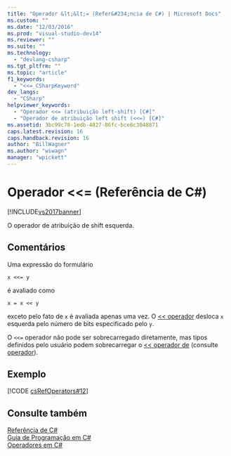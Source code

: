 ```yaml
---
title: "Operador &lt;&lt;= (Refer&#234;ncia de C#) | Microsoft Docs"
ms.custom: ""
ms.date: "12/03/2016"
ms.prod: "visual-studio-dev14"
ms.reviewer: ""
ms.suite: ""
ms.technology: 
  - "devlang-csharp"
ms.tgt_pltfrm: ""
ms.topic: "article"
f1_keywords: 
  - "<<=_CSharpKeyword"
dev_langs: 
  - "CSharp"
helpviewer_keywords: 
  - "Operador <<= (atribuição left-shift) [C#]"
  - "Operador de atribuição left shift (<<=) [C#]"
ms.assetid: 3bc99c78-1edb-4827-86fc-bce6c3048871
caps.latest.revision: 16
caps.handback.revision: 16
author: "BillWagner"
ms.author: "wiwagn"
manager: "wpickett"
---
```

# Operador &lt;&lt;= (Refer&#234;ncia de C#)
[!INCLUDE[vs2017banner](../../../csharp/includes/vs2017banner.md)]

O operador de atribuição de shift esquerda.  
  
## Comentários  
 Uma expressão do formulário  
  
```  
x <<= y  
```  
  
 é avaliado como  
  
```  
x = x << y  
```  
  
 exceto pelo fato de `x` é avaliada apenas uma vez.  O  [\<\< operador](../../../csharp/language-reference/operators/left-shift-operator.md) desloca `x` esquerda pelo número de bits especificado pelo `y`.  
  
 O `<<=` operador não pode ser sobrecarregado diretamente, mas tipos definidos pelo usuário podem sobrecarregar o  [\<\< operador de](../../../csharp/language-reference/operators/left-shift-operator.md) \(consulte  [operador](../../../csharp/language-reference/keywords/operator.md)\).  
  
## Exemplo  
 [!CODE [csRefOperators#12](../CodeSnippet/VS_Snippets_VBCSharp/csrefOperators#12)]  
  
## Consulte também  
 [Referência de C\#](../../../csharp/language-reference/index.md)   
 [Guia de Programação em C\#](../../../csharp/programming-guide/index.md)   
 [Operadores em C\#](../../../csharp/language-reference/operators/index.md)